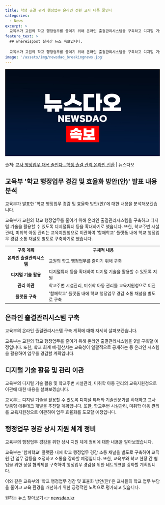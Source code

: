 ```yaml
---
title: 학생 출결 관리 행정업무 온라인 전환 교사 대폭 줄인다
categories:
  - News
excerpt: >
  교육부가 교원의 학교 행정업무를 줄이기 위해 온라인 출결관리시스템을 구축하고 디지털 기술을 업무에 활용할 수…
feature_text: >
  ## whereispost 실시간 뉴스 속보입니다.

  교육부가 교원의 학교 행정업무를 줄이기 위해 온라인 출결관리시스템을 구축하고 디지털 기술을 업무에 활용할 수…
image: '/assets/img/newsdao_breakingnews.jpg'
---
```


![뉴스다오 속보](/assets/img/newsdao_breakingnews.jpg)

<p>출처: <a href="https://newsdao.kr/3887" rel="dofollow">교사 행정업무 대폭 줄인다…학생 출결 관리 온라인 전환</a> | 뉴스다오</p>

<h2 data-ke-size="size26">교육부 '학교 행정업무 경감 및 효율화 방안(안)' 발표 내용 분석</h2>
교육부가 발표한 '학교 행정업무 경감 및 효율화 방안(안)'에 대한 내용을 분석해보겠습니다.

<p data-ke-size="size16">교육부가 교원의 학교 행정업무를 줄이기 위해 온라인 출결관리시스템을 구축하고 디지털 기술을 활용할 수 있도록 디지털튜터 등을 확대하기로 했습니다. 또한, 학교주변 시설관리, 미취학 아동 관리는 교육지원청으로 이관하여 '함께학교' 플랫폼 내에 학교 행정업무 경감 소통 채널도 별도로 구축하기로 했습니다.</p>

<table>
  <tr>
    <td style="text-align: center; height: 17px;"><b>구축 계획</b></td>
    <td style="text-align: center; height: 17px;"><b>구체적 내용</b></td>
  </tr>
  <tr>
    <td style="text-align: center; height: 17px;"><b>온라인 출결관리시스템</b></td>
    <td>교원의 학교 행정업무를 줄이기 위해 구축</td>
  </tr>
  <tr>
    <td style="text-align: center; height: 17px;"><b>디지털 기술 활용</b></td>
    <td>디지털튜터 등을 확대하여 디지털 기술을 활용할 수 있도록 지원</td>
  </tr>
  <tr>
    <td style="text-align: center; height: 17px;"><b>관리 이관</b></td>
    <td>학교주변 시설관리, 미취학 아동 관리를 교육지원청으로 이관</td>
  </tr>
  <tr>
    <td style="text-align: center; height: 17px;"><b>플랫폼 구축</b></td>
    <td>'함께학교' 플랫폼 내에 학교 행정업무 경감 소통 채널을 별도로 구축</td>
  </tr>
</table>

<h2 data-ke-size="size26">온라인 출결관리시스템 구축</h2>
교육부의 온라인 출결관리시스템 구축 계획에 대해 자세히 살펴보겠습니다.

<p data-ke-size="size16">교육부는 교원의 학교 행정업무를 줄이기 위해 온라인 출결관리시스템을 9월 구축할 예정입니다. 또한, 학교 회계 예·결산서는 교육청이 일괄적으로 공개하는 등 온라인 시스템을 활용하여 업무를 경감할 계획입니다.</p>

<h2 data-ke-size="size26">디지털 기술 활용 및 관리 이관</h2>
교육부의 디지털 기술 활용 및 학교주변 시설관리, 미취학 아동 관리의 교육지원청으로 이관에 대한 내용을 살펴보겠습니다.

<p data-ke-size="size16">교육부는 디지털 기술을 활용할 수 있도록 디지털 튜터와 기술전문가를 확대하고 교사 맞춤형 에듀테크 개발을 추진할 계획입니다. 또한, 학교주변 시설관리, 미취학 아동 관리를 교육지원청으로 이관하여 업무 효율화를 도모할 예정입니다.</p>

<h2 data-ke-size="size26">행정업무 경감 상시 지원 체계 정비</h2>
교육부의 행정업무 경감을 위한 상시 지원 체계 정비에 대한 내용을 알아보겠습니다.

<p data-ke-size="size16">교육부는 '함께학교' 플랫폼 내에 학교 행정업무 경감 소통 채널을 별도로 구축하여 교직원 간 업무 갈등을 조정하고 소통을 강화할 예정입니다. 또한, 교육부와 학교 현장 간 협업을 위한 상설 협의체를 구축하여 행정업무 경감을 위한 네트워크를 강화할 계획입니다.</p>

이와 같은 교육부의 '학교 행정업무 경감 및 효율화 방안(안)'은 교사들의 학교 업무 부담을 줄이고 교육 환경을 개선하기 위한 긍정적인 노력으로 평가되고 있습니다. 

원하는 뉴스 찾아보기 👉 <a href="https://newsdao.kr" rel="dofollow">newsdao.kr</a>



